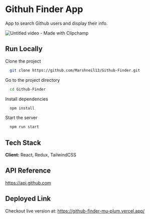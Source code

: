 
# Githuh Finder App

App to search Github users and display their info.

![Untitled video - Made with Clipchamp](https://user-images.githubusercontent.com/79684738/213453041-f8a0da07-7d58-44fd-af3d-862888ccadf8.gif)







## Run Locally

Clone the project

```bash
  git clone https://github.com/Marshneil13/Github-Finder.git
```

Go to the project directory

```bash
  cd Github-Finder
```

Install dependencies

```bash
  npm install
```

Start the server

```bash
  npm run start
```


## Tech Stack

**Client:** React, Redux, TailwindCSS



## API Reference

https://api.github.com



## Deployed Link

Checkout live version at: https://github-finder-mu-plum.vercel.app/

